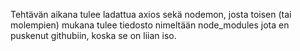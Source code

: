 Tehtävän aikana tulee ladattua axios sekä nodemon, josta toisen (tai molempien) mukana tulee tiedosto nimeltään node_modules jota en puskenut githubiin, koska se on liian iso. 
